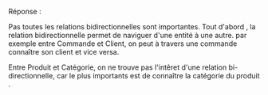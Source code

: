 
Réponse : 

Pas toutes les relations bidirectionnelles sont importantes.
Tout d'abord , la relation bidirectionnelle permet de naviguer d'une entité à une autre. 
par exemple entre Commande et Client, on peut à travers une commande connaître son client et vice versa.

Entre Produit et Catégorie, on ne trouve pas l'intêret d'une relation bi-directionnelle, car le plus importants est de connaître la catégorie du produit .